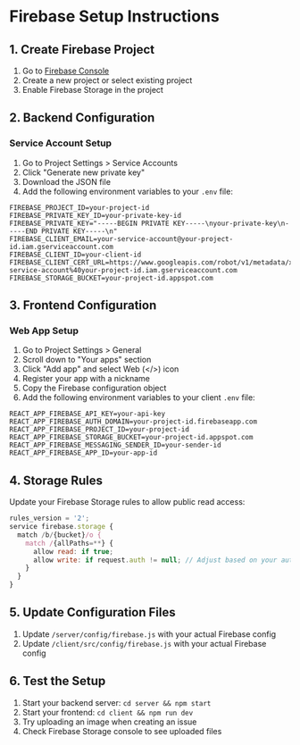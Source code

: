 # Firebase Setup Instructions

## 1. Create Firebase Project

1. Go to [Firebase Console](https://console.firebase.google.com/)
2. Create a new project or select existing project
3. Enable Firebase Storage in the project

## 2. Backend Configuration

### Service Account Setup

1. Go to Project Settings > Service Accounts
2. Click "Generate new private key"
3. Download the JSON file
4. Add the following environment variables to your `.env` file:

```env
FIREBASE_PROJECT_ID=your-project-id
FIREBASE_PRIVATE_KEY_ID=your-private-key-id
FIREBASE_PRIVATE_KEY="-----BEGIN PRIVATE KEY-----\nyour-private-key\n-----END PRIVATE KEY-----\n"
FIREBASE_CLIENT_EMAIL=your-service-account@your-project-id.iam.gserviceaccount.com
FIREBASE_CLIENT_ID=your-client-id
FIREBASE_CLIENT_CERT_URL=https://www.googleapis.com/robot/v1/metadata/x509/your-service-account%40your-project-id.iam.gserviceaccount.com
FIREBASE_STORAGE_BUCKET=your-project-id.appspot.com
```

## 3. Frontend Configuration

### Web App Setup

1. Go to Project Settings > General
2. Scroll down to "Your apps" section
3. Click "Add app" and select Web (</>) icon
4. Register your app with a nickname
5. Copy the Firebase configuration object
6. Add the following environment variables to your client `.env` file:

```env
REACT_APP_FIREBASE_API_KEY=your-api-key
REACT_APP_FIREBASE_AUTH_DOMAIN=your-project-id.firebaseapp.com
REACT_APP_FIREBASE_PROJECT_ID=your-project-id
REACT_APP_FIREBASE_STORAGE_BUCKET=your-project-id.appspot.com
REACT_APP_FIREBASE_MESSAGING_SENDER_ID=your-sender-id
REACT_APP_FIREBASE_APP_ID=your-app-id
```

## 4. Storage Rules

Update your Firebase Storage rules to allow public read access:

```javascript
rules_version = '2';
service firebase.storage {
  match /b/{bucket}/o {
    match /{allPaths=**} {
      allow read: if true;
      allow write: if request.auth != null; // Adjust based on your auth requirements
    }
  }
}
```

## 5. Update Configuration Files

1. Update `/server/config/firebase.js` with your actual Firebase config
2. Update `/client/src/config/firebase.js` with your actual Firebase config

## 6. Test the Setup

1. Start your backend server: `cd server && npm start`
2. Start your frontend: `cd client && npm run dev`
3. Try uploading an image when creating an issue
4. Check Firebase Storage console to see uploaded files
